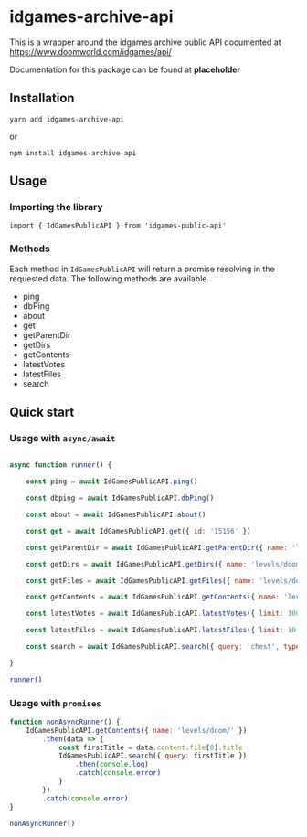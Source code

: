 # idgames-archive-api
This is a wrapper around the idgames archive public API documented at https://www.doomworld.com/idgames/api/

Documentation for this package can be found at **placeholder** 

## Installation

```
yarn add idgames-archive-api
```
or

```
npm install idgames-archive-api
```

## Usage

### Importing the library

```
import { IdGamesPublicAPI } from 'idgames-public-api'
```

### Methods

Each method in `IdGamesPublicAPI` will return a promise resolving in the requested data. The following methods are available.

- ping
- dbPing
- about
- get
- getParentDir
- getDirs
- getContents
- latestVotes
- latestFiles
- search


## Quick start

### Usage with `async/await`

```javascript

async function runner() {

    const ping = await IdGamesPublicAPI.ping()

    const dbping = await IdGamesPublicAPI.dbPing()

    const about = await IdGamesPublicAPI.about()

    const get = await IdGamesPublicAPI.get({ id: '15156' })

    const getParentDir = await IdGamesPublicAPI.getParentDir({ name: 'levels/doom/a-c/' })

    const getDirs = await IdGamesPublicAPI.getDirs({ name: 'levels/doom2/' })

    const getFiles = await IdGamesPublicAPI.getFiles({ name: 'levels/doom/megawads/' })

    const getContents = await IdGamesPublicAPI.getContents({ name: 'levels/doom/' })

    const latestVotes = await IdGamesPublicAPI.latestVotes({ limit: 100 })

    const latestFiles = await IdGamesPublicAPI.latestFiles({ limit: 10 })

    const search = await IdGamesPublicAPI.search({ query: 'chest', type: 'filename', sort: 'date' })

}

runner()

```

### Usage with `promises`

```javascript
function nonAsyncRunner() {
    IdGamesPublicAPI.getContents({ name: 'levels/doom/' })
        .then(data => {
            const firstTitle = data.content.file[0].title
            IdGamesPublicAPI.search({ query: firstTitle })
                .then(console.log)
                .catch(console.error)
            }
        })
        .catch(console.error)
}

nonAsyncRunner()
```